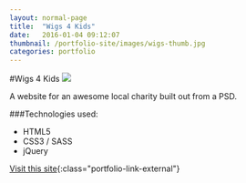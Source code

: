 ```yaml
---
layout: normal-page
title:  "Wigs 4 Kids"
date:   2016-01-04 09:12:07
thumbnail: /portfolio-site/images/wigs-thumb.jpg
categories: portfolio
---
```

#Wigs 4 Kids
<img src="{{ site.baseurl }}/images/wigs.jpg" class="showcase" />

A website for an awesome local charity built out from a PSD.

###Technologies used:
* HTML5
* CSS3 / SASS
* jQuery

[Visit this site](http://www.wigs4kids.org){:class="portfolio-link-external"}
